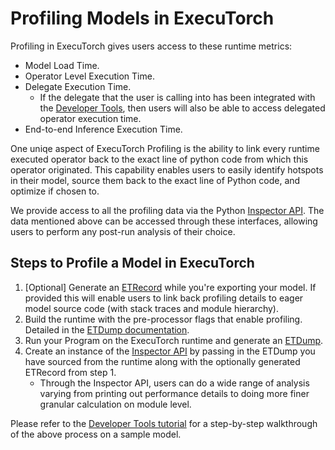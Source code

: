 # Profiling Models in ExecuTorch

Profiling in ExecuTorch gives users access to these runtime metrics:
- Model Load Time.
- Operator Level Execution Time.
- Delegate Execution Time.
  - If the delegate that the user is calling into has been integrated with the [Developer Tools](delegate-debugging.md), then users will also be able to access delegated operator execution time.
- End-to-end Inference Execution Time.

One uniqe aspect of ExecuTorch Profiling is the ability to link every runtime executed operator back to the exact line of python code from which this operator originated. This capability enables users to easily identify hotspots in their model, source them back to the exact line of Python code, and optimize if chosen to.

We provide access to all the profiling data via the Python [Inspector API](model-inspector.rst). The data mentioned above can be accessed through these interfaces, allowing users to perform any post-run analysis of their choice.

## Steps to Profile a Model in ExecuTorch

1. [Optional] Generate an [ETRecord](etrecord.rst) while you're exporting your model. If provided this will enable users to link back profiling details to eager model source code (with stack traces and module hierarchy).
2.  Build the runtime with the pre-processor flags that enable profiling. Detailed in the [ETDump documentation](etdump.md).
3. Run your Program on the ExecuTorch runtime and generate an [ETDump](etdump.md).
4. Create an instance of the [Inspector API](model-inspector.rst) by passing in the ETDump you have sourced from the runtime along with the optionally generated ETRecord from step 1.
    - Through the Inspector API, users can do a wide range of analysis varying from printing out performance details to doing more finer granular calculation on module level.


Please refer to the [Developer Tools tutorial](https://pytorch.org/executorch/main/tutorials/devtools-integration-tutorial) for a step-by-step walkthrough of the above process on a sample model.
